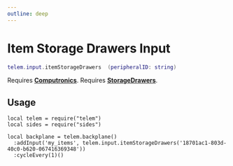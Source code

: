 ```yaml
---
outline: deep
---
```


# Item Storage Drawers Input <RepoLink path="lib/input/ItemStorageDrawersInputAdapter.lua" />

```lua
telem.input.itemStorageDrawers  (peripheralID: string)
```

Requires **[Computronics](https://github.com/GTNewHorizons/Computronics)**.
Requires **[StorageDrawers](https://github.com/GTNewHorizons/StorageDrawers)**.

## Usage

```lua{5}
local telem = require("telem")
local sides = require("sides")

local backplane = telem.backplane()
  :addInput('my_items', telem.input.itemStorageDrawers('18701ac1-803d-40c0-b620-067416369348'))
  :cycleEvery(1)()
```

